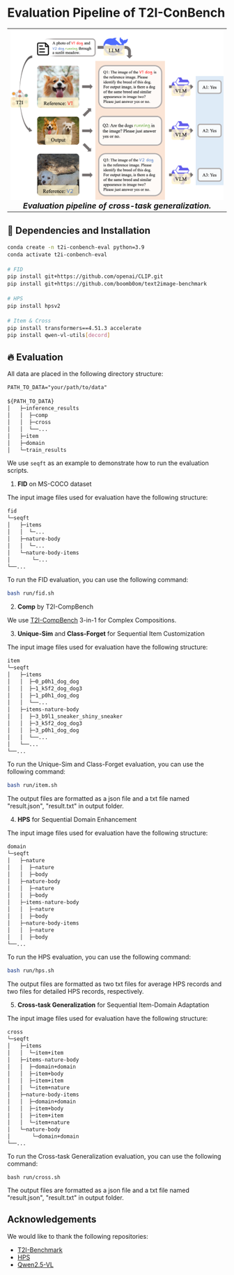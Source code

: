 # Evaluation Pipeline of T2I-ConBench

<table align="center">
  <tr>
    <td align="center"> 
      <img src="assets/cross_eval.png" alt="Teaser" style="width: 1000px;"/> 
      <br>
      <em style="font-size: 18px;"><strong style="font-size: 18px;">Evaluation pipeline of cross-task generalization.</em>
    </td>
  </tr>
</table>

## 🔧 Dependencies and Installation
```bash
conda create -n t2i-conbench-eval python=3.9
conda activate t2i-conbench-eval

# FID 
pip install git+https://github.com/openai/CLIP.git
pip install git+https://github.com/boomb0om/text2image-benchmark

# HPS
pip install hpsv2

# Item & Cross
pip install transformers==4.51.3 accelerate
pip install qwen-vl-utils[decord] 
```

## 🔥 Evaluation

All data are placed in the following directory structure:

```
PATH_TO_DATA="your/path/to/data"

${PATH_TO_DATA}
│   ├─inference_results
│   │  ├─comp
│   │  ├─cross
│   │  └──...
│   ├─item
│   ├─domain
│   └─train_results
```

We use `seqft` as an example to demonstrate how to run the evaluation scripts.

1. **FID** on MS-COCO dataset

The input image files used for evaluation have the following structure:

```
fid
└─seqft
│   ├─items
│   │  └─...
│   ├─nature-body
│   │  └─...
│   └─nature-body-items
│       └─...
└──...
```

To run the FID evaluation, you can use the following command:
```bash
bash run/fid.sh
```

2. **Comp** by T2I-CompBench

We use [T2I-CompBench](https://github.com/Karine-Huang/T2I-CompBench) 3-in-1 for Complex Compositions.

3. **Unique-Sim** and **Class-Forget** for Sequential Item Customization

The input image files used for evaluation have the following structure:

```
item
└─seqft
│   ├─items
│   │  ├─0_p0h1_dog_dog
│   │  ├─1_k5f2_dog_dog3
│   │  ├─1_p0h1_dog_dog
│   │  └──...
│   ├─items-nature-body
│   │  ├─3_b9l1_sneaker_shiny_sneaker
│   │  ├─3_k5f2_dog_dog3
│   │  ├─3_p0h1_dog_dog
│   │  └──...
│   └──...
└──...
```

To run the Unique-Sim and Class-Forget evaluation, you can use the following command:
```bash
bash run/item.sh
```

The output files are formatted as a json file and a txt file named "result.json", "result.txt" in output folder.

4. **HPS** for Sequential Domain Enhancement

The input image files used for evaluation have the following structure:

```
domain
└─seqft
│   ├─nature
│   │  ├─nature
│   │  ├─body
│   ├─nature-body 
│   │  ├─nature
│   │  ├─body
│   ├─items-nature-body
│   │  ├─nature
│   │  ├─body
│   ├─nature-body-items 
│   │  ├─nature
│   │  ├─body
└──...
```

To run the HPS evaluation, you can use the following command:
```bash
bash run/hps.sh
```

The output files are formatted as two txt files for average HPS records and two files for detailed HPS records, respectively.

5. **Cross-task Generalization** for Sequential Item-Domain Adaptation

The input image files used for evaluation have the following structure:

```
cross
└─seqft
│   ├─items
│   │  └─item+item
│   ├─items-nature-body
│   │  ├─domain+domain
│   │  ├─item+body
│   │  ├─item+item
│   │  └─item+nature
│   ├─nature-body-items
│   │  ├─domain+domain
│   │  ├─item+body
│   │  ├─item+item
│   │  └─item+nature
│   └─nature-body
│       └─domain+domain
└──...
```

To run the Cross-task Generalization evaluation, you can use the following command:
```
bash run/cross.sh
```

The output files are formatted as a json file and a txt file named "result.json", "result.txt" in output folder.

## Acknowledgements
We would like to thank the following repositories:
- [T2I-Benchmark](https://github.com/boomb0om/text2image-benchmark)
- [HPS](https://github.com/lucidrains/hpsv2)
- [Qwen2.5-VL](https://github.com/QwenLM/Qwen2.5-VL)
